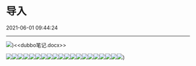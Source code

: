 ﻿# 导入
2021-06-01 09:44:24
            
---
![](导入-image1-14353536.png))<<dubbo笔记.docx>>


![](导入-image2-14353536.png)![](导入-image3-14353536.png)![](导入-image4-14353536.png)![](导入-image5-14353536.png)![](导入-image6-14353536.png)![](导入-image7-14353536.png)![](导入-image8-14353536.png)![](导入-image9-14353536.png)![](导入-image10-14353536.png)![](导入-image11-14353536.png)![](导入-image12-14353536.png)![](导入-image13-14353536.png)![](导入-image14-14353536.png)![](导入-image15-14353536.png)![](导入-image16-14353536.png)![](导入-image17-14353536.png)![](导入-image18-14353536.png)![](导入-image19-14353536.png)![](导入-image20-14353536.png)![](导入-image21-14353536.png))


























